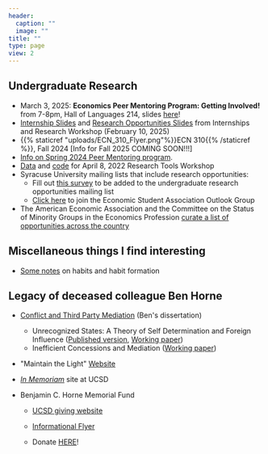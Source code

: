 ```yaml
---
header:
  caption: ""
  image: ""
title: ""
type: page
view: 2
---
```


## Undergraduate Research

- March 3, 2025: **Economics Peer Mentoring Program: Getting Involved!** from 7-8pm, Hall of Languages 214, slides [here](Peer.Mentoring.Involvement.Meeting.pdf)!
- [Internship Slides](mentoring-internships.pdf) and [Research Opportunities Slides](presentation--Sp2025.pdf) from Internships and Research Workshop (February 10, 2025)
- {{% staticref "uploads/ECN_310_Flyer.png"%}}ECN 310{{% /staticref %}}, Fall 2024 [Info for Fall 2025 COMING SOON!!!]
- [Info on Spring 2024 Peer Mentoring program](Econ.Peer.Mentoring.Slides.pdf).
- [Data](CPS_2017.dta) and [code](Stata_CPS_workshop.do) for April 8, 2022 Research Tools Workshop
- Syracuse University mailing lists that include research opportunities:
   - Fill out [this survey](https://forms.gle/F5uYb1bDadVJ7DBi9) to be added to the undergraduate research opportunities mailing list
   - [Click here](https://esa.syr.edu/contact-esa/) to join the Economic Student Association Outlook Group
- The American Economic Association and the Committee on the Status of Minority Groups in the Economics Profession [curate a list of opportunities across the country](https://www.aeaweb.org/about-aea/committees/cswep/programs/resources/events2)  


## Miscellaneous things I find interesting

- [Some notes](habits/habits) on habits and habit formation

## Legacy of deceased colleague Ben Horne

- [Conflict and Third Party Mediation](https://escholarship.org/uc/item/5c70258g) (Ben's dissertation)

  - Unrecognized States: A Theory of Self Determination and Foreign Influence ([Published version](https://doi.org/10.1093/jleo/eww017), [Working paper](https://github.com/kbuzard/UnrecognizedStates/blob/master/draft.pdf))
  - Inefficient Concessions and Mediation ([Working paper](https://github.com/kbuzard/InefficientConcessions/blob/master/draft.pdf))

- "Maintain the Light" [Website](http://www.maintainthelight.org/Maintain_the_Light/Home.html)

- [*In Memoriam*](https://economics.ucsd.edu/faculty-and-research/in-memoriam/horne/index.html) site at UCSD

- Benjamin C. Horne Memorial Fund

  - [UCSD giving website](https://economics.ucsd.edu/alumni/give-back/horne-fund.html)
  
  - [Informational Flyer](BCH-Memorial-Fund.pdf)

  - Donate [HERE](https://giveto.ucsd.edu/giving/home/gift-referral/9655e0cc-3324-4d76-b1c4-b0e4d7e839e7)!